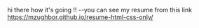 hi there how it's going !! --you can see my resume from this link https://mzughbor.github.io/resume-html-css-only/  
